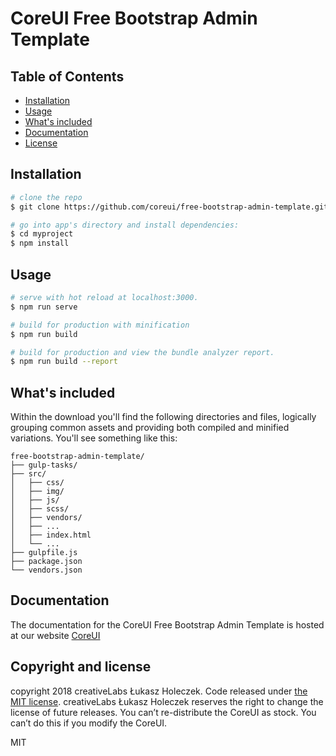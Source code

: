 # CoreUI Free Bootstrap Admin Template

## Table of Contents

* [Installation](#installation)
* [Usage](#usage)
* [What's included](#whats-included)
* [Documentation](#documentation)
* [License](#license)

## Installation

``` bash
# clone the repo
$ git clone https://github.com/coreui/free-bootstrap-admin-template.git myproject

# go into app's directory and install dependencies:
$ cd myproject
$ npm install
```

## Usage

``` bash
# serve with hot reload at localhost:3000.
$ npm run serve

# build for production with minification
$ npm run build

# build for production and view the bundle analyzer report.
$ npm run build --report
```

## What's included

Within the download you'll find the following directories and files, logically grouping common assets and providing both compiled and minified variations. You'll see something like this:

```
free-bootstrap-admin-template/
├── gulp-tasks/
├── src/
│   ├── css/
│   ├── img/
│   ├── js/
│   ├── scss/
│   ├── vendors/
│   ├── ...
│   ├── index.html
│   └── ...
├── gulpfile.js
├── package.json
└── vendors.json
```

## Documentation

The documentation for the CoreUI Free Bootstrap Admin Template is hosted at our website [CoreUI](https://coreui.io/)

## Copyright and license

copyright 2018 creativeLabs Łukasz Holeczek. Code released under [the MIT license](https://github.com/coreui/free-bootstrap-admin-template/blob/master/LICENSE).
creativeLabs Łukasz Holeczek reserves the right to change the license of future releases. You can’t re-distribute the CoreUI as stock. You can’t do this if you modify the CoreUI.

MIT
